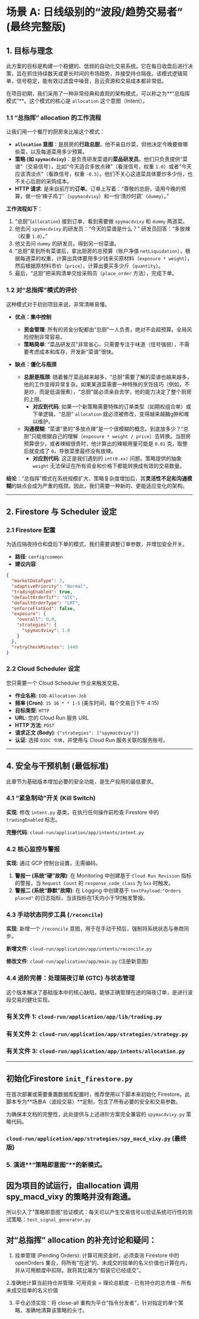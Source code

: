 # 场景 A: 日线级别的“波段/趋势交易者” (最终完整版)

## 1. 目标与理念

此方案的目标是构建一个稳健的、低频的自动化交易系统。它在每日收盘后进行决策，旨在抓住持续数天或更长时间的市场趋势，并接受持仓隔夜。该模式逻辑简单，信号稳定，能有效过滤盘中噪音，且云资源和交易成本都非常低。

在项目初期，我们采用了一种非常经典和直观的架构模式，可以称之为**“总指挥模式”**。这个模式的核心是 `allocation` 这个意图（Intent）。

### 1.1 “总指挥” allocation 的工作流程

让我们用一个餐厅的厨房来比喻这个模式：

*   **`allocation` 意图**：是厨房的**行政总厨**。他不亲自炒菜，但他决定今晚要做哪些菜，以及每道菜用多少预算。
*   **策略 (如 `spymacdvixy`)**：是负责研发菜谱的**菜品研发员**。他们只负责提供“菜谱”（交易信号），比如“今天适合多放点辣”（看涨信号，权重 `1.0`）或者“今天应该清淡点”（看跌信号，权重 `-0.5`）。他们不关心这道菜具体要炒多少份，也不关心后厨的采购成本。
*   **HTTP 请求**: 是来自前厅的**订单**。订单上写着：“尊敬的总厨，请用今晚的预算，做一份‘辣子鸡丁’（`spymacdvixy`）和一份‘清炒时蔬’（`dummy`）。”

**工作流程如下**：

1.  “总厨”(`allocation`) 接到订单，看到需要做 `spymacdvixy` 和 `dummy` 两道菜。
2.  他去问 `spymacdvixy` 的研发员：“今天的菜谱是什么？” 研发员回答：“多放辣（权重 `1.0`）。”
3.  他又去问 `dummy` 的研发员，得到另一份菜谱。
4.  “总厨”拿到所有菜谱后，拿出厨房的总预算（账户净值 `netLiquidation`），根据每道菜的权重，计算出具体要用多少钱来买原材料（`exposure * weight`），然后根据原材料市价（`price`），计算出要买多少斤（`quantity`）。
5.  最后，“总厨”把采购清单交给采购员（`place_order` 方法），完成下单。

### 1.2 对“总指挥”模式的评价

这种模式对于初创项目来说，非常清晰易懂。

*   **优点：集中控制**
    *   **资金管理**: 所有的资金分配都由“总厨”一人负责，绝对不会超预算。全局风险控制非常容易。
    *   **策略简单**: “菜品研发员”非常省心，只需要专注于味道（信号强弱），不需要考虑成本和库存，开发新“菜谱”很快。

*   **缺点：僵化与瓶颈**
    *   **总厨是瓶颈**: 随着餐厅菜品越来越多，“总厨”需要了解的菜谱也越来越多，他的工作变得异常复杂。如果某道菜需要一种特殊的烹饪技巧（例如，不是炒，而是低温慢煮），“总厨”就必须亲自去学，他的能力决定了整个厨房的上限。
        *   **对应到代码**: 如果一个新策略需要特殊的订单类型（如期权组合单）或下单逻辑，“总厨” `allocation` 就必须被修改，变得越来越臃g肿和难以维护。
    *   **沟通模糊**: “菜谱”里的“多放点辣”是一个很模糊的概念。到底放多少？“总厨”只能根据自己的理解（`exposure * weight / price`）去转换。当厨房预算很少，或者辣椒很贵时，他计算出的辣椒用量可能是 `0.01` 克，取整后就变成了 `0`，导致菜里最终没有放辣。
        *   **对应到代码**: 这正是我们遇到的 `int(0.xx)` 问题。策略提供的抽象 `weight` 无法保证在所有资金和价格下都能转换成有效的交易数量。

**结论**：“总指挥”模式在系统规模扩大、策略复杂度增加后，其**灵活性不足和沟通模糊**的缺点会成为严重的瓶颈。因此，我们需要一种新的、更能适应变化的架构。

---

## 2. Firestore 与 Scheduler 设定

### 2.1 Firestore 配置

为适应隔夜持仓和盘后下单的模式，我们需要调整订单参数，并增加安全开关。

*   **路径**: `config/common`
*   **建议内容**:

```json
{
  "marketDataType": 2,
  "adaptivePriority": "Normal",
  "tradingEnabled": true,
  "defaultOrderTif": "GTC",
  "defaultOrderType": "LMT",
  "enforceFlatEod": false,
  "exposure": {
    "overall": 0.9,
    "strategies": {
      "spymacdvixy": 1.0
    }
  },
  "retryCheckMinutes": 1440
}
```

### 2.2 Cloud Scheduler 设定

您只需要一个 Cloud Scheduler 作业来触发交易。

*   **作业名称**: `EOD-Allocation-Job`
*   **频率 (Cron)**: `15 16 * * 1-5` (美东时间，每个交易日下午 4:15)
*   **目标类型**: `HTTP`
*   **URL**: 您的 Cloud Run 服务 URL
*   **HTTP 方法**: `POST`
*   **请求正文 (Body)**: `{"strategies": ["spymacdvixy"]}`
*   **认证**: 选择 `OIDC 令牌`，并使用与 Cloud Run 服务关联的服务账号。

---

## 4. 安全与干预机制 (最低标准)

此章节为基础版本增加必要的安全功能，是生产投用的最低要求。

### 4.1 “紧急制动”开关 (Kill Switch)

**实现**: 修改 `intent.py` 基类，在执行任何操作前检查 Firestore 中的 `tradingEnabled` 标志。

**完整代码**: `cloud-run/application/app/intents/intent.py`

### 4.2 核心监控与警报

**实现**: 通过 GCP 控制台设置，无需编码。
1.  **警报一 (系统“硬”故障)**: 在 Monitoring 中创建基于 `Cloud Run Revision` 指标的警报，当 `Request Count` 的 `response_code_class` 为 `5xx` 时触发。
2.  **警报二 (系统“静默”故障)**: 在 Logging 中创建基于 `textPayload:"Orders placed"` 的日志指标，当该指标在1天内小于1时触发警报。

### 4.3 手动状态同步工具 (`/reconcile`)

**实现**: 新增一个 `/reconcile` 意图，用于在手动干预后，强制将系统状态与券商同步。

**新增文件**: `cloud-run/application/app/intents/reconcile.py`


**修改文件**: `cloud-run/application/app/main.py` (注册新意图)


### 4.4 进阶完善：处理隔夜订单 (GTC) 与状态管理

这个版本解决了基础版本中的核心缺陷，能够正确管理在途的隔夜订单，是进行波段交易的健壮实现。

### 有关文件 1: `cloud-run/application/app/lib/trading.py`

### 有关文件 2: `cloud-run/application/app/strategies/strategy.py`

### 有关文件 3: `cloud-run/application/app/intents/allocation.py` 

---

##  初始化Firestore `init_firestore.py` 
在首次部署或需要重置数据库配置时，推荐使用以下脚本来初始化 Firestore。此脚本专为**场景A（波段交易）**定制，包含了所有必要的安全和交易参数。

为确保本文档的完整性，此处提供与上述进阶方案完全兼容的 `spymacdvixy.py` 策略代码。

### `cloud-run/application/app/strategies/spy_macd_vixy.py` (最终版)



### 5. 演进**“策略即意图”**的新模式。

## 因为项目的试运行，由allocation 调用 spy_macd_vixy 的策略并没有跑通。
所以引入了"策略即意图"验证模式：每天可以产生交易信号以验证系统可行性的测试策略：`test_signal_generator.py` 

## 对“总指挥” allocation 的补充讨论和疑问：
1. 挂单管理 (Pending Orders): 计算可用资金时，必须查询 Firestore 中的 openOrders 集合，将所有“在途”的、未成交的挂单的名义价值也计算在内，并从可用额度中扣除。我将其比喻为“假装它已经成交”。

2.准确地计算当前持仓并管理: 可用资金 = 理论总额度 - 已有持仓的总市值 - 所有未成交挂单的名义价值

3. 平仓必须实现：将 close-all 重构为平仓“指令分发者”，针对指定的单个策略，准确地清算该策略的头寸。
